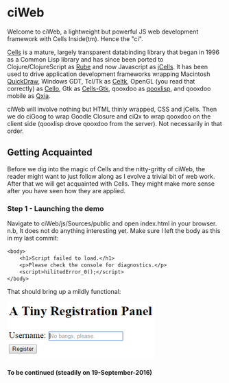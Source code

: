 # ciWeb
Welcome to ciWeb, a lightweight but powerful JS web development framework with Cells Inside(tm). Hence the "ci".

[Cells](https://github.com/kennytilton/cells) is a mature, largely transparent databinding library that began in 1996 as a Common Lisp library and has since been ported to Clojure/ClojureScript as [Rube](https://github.com/kennytilton/rube) and now Javascript as [jCells](https://github.com/kennytilton/jCells). It has been used to drive application development frameworks wrapping Macintosh [QuickDraw](https://en.wikipedia.org/wiki/QuickDraw), Windows GDT, Tcl/Tk as [Celtk](https://github.com/kennytilton/celtk), OpenGL (you read that correctly) as [Cello](https://github.com/kennytilton/Cello), Gtk as [Cells-Gtk](https://github.com/Ramarren/cells-gtk3), qooxdoo as [qooxlisp](https://github.com/kennytilton/qooxlisp), and qooxdoo mobile as [Qxia](https://github.com/kennytilton/qxia).

ciWeb will involve nothing but HTML thinly wrapped, CSS and jCells. Then we do ciGoog to wrap Goodle Closure and ciQx to wrap qooxdoo on the client side (qooxlisp drove qooxdoo from the server). Not necessarily in that order.

## Getting Acquainted
Before we dig into the magic of Cells and the nitty-gritty of ciWeb, the reader might want to just follow along as I evolve a trivial bit of web work. After that we will get acquainted with Cells. They might make more sense after you have seen how they are applied.

### Step 1 - Launching the demo
Navigate to ciWeb/js/Sources/public and open index.html in your browser. n.b, It does not do anything interesting yet. Make sure I left the body as this in my last commit:
````
<body>
    <h1>Script failed to load.</h1>
    <p>Please check the console for diagnostics.</p>
    <script>hilitedError_0();</script>
</body>
````
That should bring up a mildly functional:

![hilitedError_0 pageshot](https://github.com/kennytilton/ciWeb/blob/master/public/image/hilitedError_0.png)
#### To be continued (steadily on 19-September-2016)


